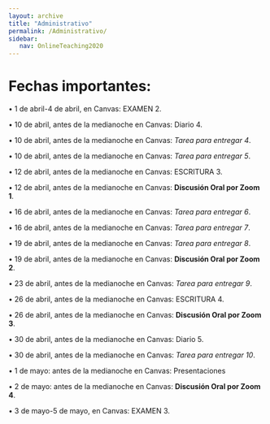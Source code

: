 ```yaml
---
layout: archive
title: "Administrativo"
permalink: /Administrativo/
sidebar:
   nav: OnlineTeaching2020
---
```


# Fechas importantes:

•	1 de abril-4 de abril, en Canvas: EXAMEN 2. 

•	10 de abril, antes de la medianoche en Canvas: Diario 4. 

•	10 de abril, antes de la medianoche en Canvas: _Tarea para entregar 4_. 

•	10 de abril, antes de la medianoche en Canvas: _Tarea para entregar 5_. 

•	12 de abril, antes de la medianoche en Canvas: ESCRITURA 3. 

•	12 de abril, antes de la medianoche en Canvas: **Discusión Oral por Zoom 1**.

•	16 de abril, antes de la medianoche en Canvas: _Tarea para entregar 6_. 

•	16 de abril, antes de la medianoche en Canvas: _Tarea para entregar 7_. 

•	19 de abril, antes de la medianoche en Canvas: _Tarea para entregar 8_. 

•	19 de abril, antes de la medianoche en Canvas: **Discusión Oral por Zoom 2**. 

•	23 de abril, antes de la medianoche en Canvas: _Tarea para entregar 9_. 

•	26 de abril, antes de la medianoche en Canvas: ESCRITURA 4. 

•	26 de abril, antes de la medianoche en Canvas: **Discusión Oral por Zoom 3**.  

•	30 de abril, antes de la medianoche en Canvas: Diario 5. 

•	30 de abril, antes de la medianoche en Canvas: _Tarea para entregar 10_. 

•	1 de mayo: antes de la medianoche en Canvas: Presentaciones   

•	2 de mayo: antes de la medianoche en Canvas: **Discusión Oral por Zoom 4**. 

•	3 de mayo-5 de mayo, en Canvas: EXAMEN 3. 


